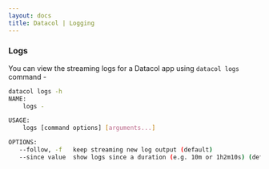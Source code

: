 ```yaml
---
layout: docs
title: Datacol | Logging
---
```


### Logs

You can view the streaming logs for a Datacol app using `datacol logs` command -

```bash
datacol logs -h
NAME:
    logs -

USAGE:
    logs [command options] [arguments...]

OPTIONS:
   --follow, -f   keep streaming new log output (default)
   --since value  show logs since a duration (e.g. 10m or 1h2m10s) (default: 2m0s)
```
